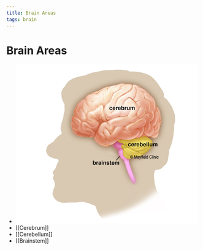 ```yaml
---
title: Brain Areas
tags: brain
---
```


# Brain Areas
- ![im](assets/Pasted%20Image%2020220509154852.png)
- [[Cerebrum]]
- [[Cerebellum]]
- [[Brainstem]]
















































